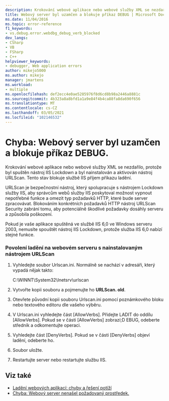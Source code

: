 ```yaml
---
description: Krokování webové aplikace nebo webové služby XML se nezdařilo, protože byl spuštěn nástroj IIS Lockdown a byl nainstalován a aktivován nástroj URLScan.
title: Webový server byl uzamčen a blokuje příkaz DEBUG | Microsoft Docs
ms.date: 11/04/2016
ms.topic: error-reference
f1_keywords:
- vs.debug.error.webdbg_debug_verb_blocked
dev_langs:
- CSharp
- VB
- FSharp
- C++
helpviewer_keywords:
- debugger, Web application errors
author: mikejo5000
ms.author: mikejo
manager: jmartens
ms.workload:
- multiple
ms.openlocfilehash: def2ecc4e0ae5285976f8d6cd8b98a2446a8881c
ms.sourcegitcommit: 4b323a8a8bfd1a1a9e84f4b4ca88fa8da690f656
ms.translationtype: MT
ms.contentlocale: cs-CZ
ms.lasthandoff: 03/05/2021
ms.locfileid: "102146532"
---
```

# <a name="error-the-web-server-has-been-locked-down-and-is-blocking-the-debug-verb"></a>Chyba: Webový server byl uzamčen a blokuje příkaz DEBUG.
Krokování webové aplikace nebo webové služby XML se nezdařilo, protože byl spuštěn nástroj IIS Lockdown a byl nainstalován a aktivován nástroj URLScan. Tento stav blokuje službě IIS příjem příkazu ladění.

 URLScan je bezpečnostní nástroj, který spolupracuje s nástrojem Lockdown služby IIS, aby správcům webů služby IIS poskytoval možnost vypnout nepotřebné funkce a omezit typ požadavků HTTP, které bude server zpracovávat. Blokováním konkrétních požadavků HTTP nástroj URLScan Security zabrání tomu, aby potenciálně škodlivé požadavky dosáhly serveru a způsobila poškození.

 Pokud je vaše aplikace spuštěná ve službě IIS 6,0 ve Windows serveru 2003, nemusíte spouštět nástroj IIS Lockdown, protože služba IIS 6,0 nabízí stejné funkce.

### <a name="to-enable-debugging-on-a-web-server-with-urlscan-installed"></a>Povolení ladění na webovém serveru s nainstalovaným nástrojem URLScan

1. Vyhledejte soubor Urlscan.ini. Normálně se nachází v adresáři, který vypadá nějak takto:

     C:\WINNT\System32\Inetsrv\urlscan

2. Vytvořte kopii souboru a pojmenujte ho **URLScan. old**.

3. Otevřete původní kopii souboru Urlscan.ini pomocí poznámkového bloku nebo textového editoru dle vašeho výběru.

4. V Urlscan.ini vyhledejte část [AllowVerbs]. Přidejte LADIT do oddílu [AllowVerbs]. Pokud se v části [AllowVerbs] zobrazí;D EBUG, odeberte středník a odkomentujte operaci.

5. Vyhledejte část [DenyVerbs]. Pokud se v části [DenyVerbs] objeví ladění, odeberte ho.

6. Soubor uložte.

7. Restartujte server nebo restartujte službu IIS.

## <a name="see-also"></a>Viz také
- [Ladění webových aplikací: chyby a řešení potíží](../debugger/debugging-web-applications-errors-and-troubleshooting.md)
- [Chyba: Webový server nenašel požadovaný prostředek.](../debugger/error-the-web-server-could-not-find-the-requested-resource.md)
